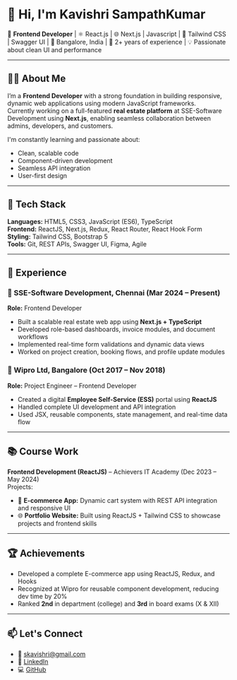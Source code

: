# 👋 Hi, I'm Kavishri SampathKumar

🎯 **Frontend Developer** | ⚛️ React.js | 🌐 Next.js | Javascript | 🎨 Tailwind CSS  | Swagger UI | 
📍 Bangalore, India | 💼 2+ years of experience | 💡 Passionate about clean UI and performance

---

## 👩‍💻 About Me

I’m a **Frontend Developer** with a strong foundation in building responsive, dynamic web applications using modern JavaScript frameworks.  
Currently working on a full-featured **real estate platform** at SSE-Software Development using **Next.js**, enabling seamless collaboration between admins, developers, and customers.

I'm constantly learning and passionate about:
- Clean, scalable code
- Component-driven development
- Seamless API integration
- User-first design

---

## 🔧 Tech Stack

**Languages:** HTML5, CSS3, JavaScript (ES6), TypeScript  
**Frontend:** ReactJS, Next.js, Redux, React Router, React Hook Form  
**Styling:** Tailwind CSS, Bootstrap 5  
**Tools:** Git, REST APIs, Swagger UI, Figma, Agile

---

## 📌 Experience

### 🏢 SSE-Software Development, Chennai (Mar 2024 – Present)  
**Role:** Frontend Developer  
- Built a scalable real estate web app using **Next.js + TypeScript**
- Developed role-based dashboards, invoice modules, and document workflows
- Implemented real-time form validations and dynamic data views
- Worked on project creation, booking flows, and profile update modules

### 🏢 Wipro Ltd, Bangalore (Oct 2017 – Nov 2018)  
**Role:** Project Engineer – Frontend Developer  
- Created a digital **Employee Self-Service (ESS)** portal using **ReactJS**
- Handled complete UI development and API integration
- Used JSX, reusable components, state management, and real-time data flow

---

## 📚 Course Work

**Frontend Development (ReactJS)** – Achievers IT Academy (Dec 2023 – May 2024)  
Projects:
- 🛒 **E-commerce App:** Dynamic cart system with REST API integration and responsive UI
- 🌐 **Portfolio Website:** Built using ReactJS + Tailwind CSS to showcase projects and frontend skills

---

## 🏆 Achievements

- Developed a complete E-commerce app using ReactJS, Redux, and Hooks
- Recognized at Wipro for reusable component development, reducing dev time by 20%
- Ranked **2nd** in department (college) and **3rd** in board exams (X & XII)

---

## 📫 Let's Connect

- 📧 skavishri@gmail.com  
- 💼 [LinkedIn](https://www.linkedin.com/in/kavishrisampath)  
- 💻 [GitHub](https://github.com/Kavishri95)  

